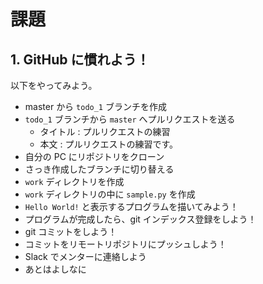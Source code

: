 # 課題

## 1. GitHub に慣れよう！

以下をやってみよう。

- master から `todo_1` ブランチを作成
- `todo_1` ブランチから `master` へプルリクエストを送る
  - タイトル : プルリクエストの練習
  - 本文 : プルリクエストの練習です。
- 自分の PC にリポジトリをクローン
- さっき作成したブランチに切り替える
- `work` ディレクトリを作成
- `work` ディレクトリの中に `sample.py` を作成
- `Hello World!` と表示するプログラムを描いてみよう！
- プログラムが完成したら、git インデックス登録をしよう！
- git コミットをしよう！
- コミットをリモートリポジトリにプッシュしよう！
- Slack でメンターに連絡しよう
- あとはよしなに